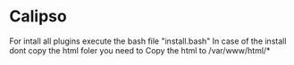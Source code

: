 # Calipso
For intall all plugins execute the bash file "install.bash"
 In case of the install dont copy the html foler you need to Copy the html to /var/www/html/*
